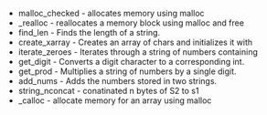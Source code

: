 
 * malloc_checked - allocates memory using malloc
 * _realloc - reallocates a memory block using malloc and free
 * find_len - Finds the length of a string.
 * create_xarray - Creates an array of chars and initializes it with
 * iterate_zeroes - Iterates through a string of numbers containing
 * get_digit - Converts a digit character to a corresponding int.
 * get_prod - Multiplies a string of numbers by a single digit.
 * add_nums - Adds the numbers stored in two strings.
 * string_nconcat - conatinated n bytes of S2 to s1
 * _calloc - allocate memory for an array using malloc
